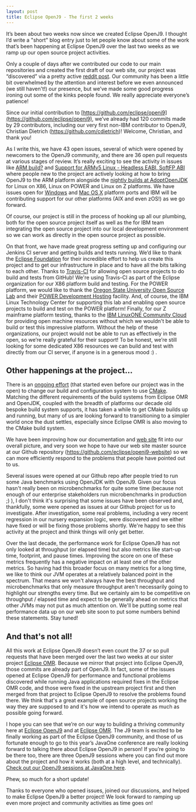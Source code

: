 ```yaml
---
layout: post
title: Eclipse OpenJ9 - The first 2 weeks
---
```


It’s been about two weeks now since we created Eclipse OpenJ9. I thought I’d write a "short" blog entry just to let people know about some of the work that’s been happening at Eclipse OpenJ9 over the last two weeks as we ramp up our open source project activities.

Only a couple of days after we contributed our code to our main repositories and created the first draft of our web site, our project was “discovered” via a pretty active [reddit post](https://www.reddit.com/r/programming/comments/70g4z7/ibm_has_open_sourced_its_own_jdk_as_eclipse_openj9/). Our community has been a little bit overwhelmed by the attention and interest before we even announced (we still haven't!) our presence, but we’ve made some good progress ironing out some of the kinks people found. We really appreciate everyone’s patience!

Since our initial contribution to [https://github.com/eclipse/openj9](https://github.com/eclipse/openj9), we’ve already had 120 commits made by 29 contributors, including our very first non-IBM contributor to OpenJ9, Christian Dietrich (https://github.com/cdietrich)! Welcome, Christian, and thank you!

As I write this, we have 43 open issues, several of which were opened by newcomers to the OpenJ9 community, and there are 36 open pull requests at various stages of review. It’s really exciting to see the activity in issues like [ARM build?](https://github.com/eclipse/openj9/issues/53) and [Support for ARMv5 Linux - Headless EABI, SoftFP ABI](https://github.com/eclipse/openj9/issues/66) where people new to the project are actively looking at how to bring OpenJ9 to the ARM platform alongside the [nightly builds at AdoptOpenJDK](https://adoptopenjdk.net/nightly.html?variant=openjdk9-openj9) for Linux on X86, Linux on POWER and Linux on Z platforms. We have issues open for [Windows](https://github.com/eclipse/openj9/issues/55) and [Mac OS X](https://github.com/eclipse/openj9/issues/36) platform ports and IBM will be contributing support for our other platforms (AIX and even zOS!) as we go forward.

Of course, our project is still in the process of hooking up all our plumbing, both for the open source project itself as well as the for IBM team integrating the open source project into our local development environment so we can work as directly in the open source project as possible.

On that front, we have made great progress setting up and configuring our Jenkins CI server and getting builds and tests running. We’d like to thank the [Eclipse Foundation](https://www.eclipse.org) for their incredible effort to help us create this project and to get our infrastructure in place and to have all the bits talking to each other. Thanks to [Travis-CI](https://travis-ci.org) for allowing open source projects to do build and tests from GitHub! We're using Travis-CI as part of the Eclipse organization for our X86 platform build and testing. For the POWER platform, we would like to thank the [Oregon State University Open Source Lab](http://osuosl.org/) and their [POWER Development Hosting](http://osuosl.org/services/powerdev/) facility. And, of course, the IBM Linux Technology Center for supporting this lab and enabling open source projects to build and test on the POWER platform! Finally, for our Z mainframe platform testing, thanks to the [IBM LinuxONE Community Cloud](https://developer.ibm.com/linuxone/home/) for providing open machine resources without which we wouldn't be able to build or test this impressive platform. Without the help of these organizations, our project would not be able to run as effectively in the open, so we’re really grateful for their support! To be honest, we’re still looking for some dedicated X86 resources we can build and test with directly from our CI server, if anyone is in a generous mood :) .

## Other happenings at the project...

There is an [ongoing effort](https://github.com/eclipse/openj9/issues/90) (that started even before our project was in the open) to change our build and configuration system to use [CMake](https://cmake.org/). Matching the different requirements of the build systems from Eclipse OMR and OpenJDK, coupled with the breadth of platforms our decade old bespoke build system supports, it has taken a while to get CMake builds up and running, but many of us are looking forward to transitioning to a simpler world once the dust settles, especially since Eclipse OMR is also moving to the CMake build system.

We have been improving how our documentation and [web site](https://www.eclipse.org/openj9) fit into our overall picture, and very soon we hope to have our web site master source at our Github repository (https://github.com/eclipse/openj9-website) so we can more efficiently respond to the problems that people have pointed out to us.

Several issues were opened at our Github repo after people tried to run some Java benchmarks using OpenJDK with OpenJ9. Given our focus hasn't really been on microbenchmarks for quite some time (because not enough of our enterprise stakeholders run microbenchmarks in production ;) ), I don't think it's surprising that some issues have been observed and, thankfully, some were opened as issues at our Github project for us to investigate. After investigation, some real problems, including a very recent regression in our nursery expansion logic, were discovered and we either have fixed or will be fixing those problems shortly. We're happy to see this activity at the project and think things will only get better.

Over the last decade, the performance work for Eclipse OpenJ9 has not only looked at throughput (or elapsed time) but also metrics like start-up time, footprint, and pause times. Improving the score on one of these metrics frequently has a negative impact on at least one of the other metrics. So having had this broader focus on many metrics for a long time, we like to think our JVM operates at a relatively balanced point in the spectrum. That means we won't always have the best throughput and microbenchmarks that only measure throughput aren't necessarily going to highlight our strengths every time. But we certainly aim to be competitive on throughput / elapsed time and expect to be generally ahead on metrics that other JVMs may not put as much attention on. We'll be putting some real performance data up on our web site soon to put some numbers behind these statements. Stay tuned!

## And that's not all!

All this work at Eclipse OpenJ9 doesn’t even count the 37 or so pull requests that have been merged over the last two weeks at our sister project [Eclipse OMR](https://github.com/eclipse/omr). Because we mirror that project into Eclipse OpenJ9, those commits are already part of OpenJ9. In fact, some of the issues opened at Eclipse OpenJ9 for performance and functional problems discovered while running Java applications required fixes in the Eclipse OMR code, and those were fixed in the upstream project first and then merged from that project to Eclipse OpenJ9 to resolve the problems found there. We think that's a great example of open source projects working the way they are supposed to and it's how we intend to operate as much as possible going forward.

I hope you can see that we’re on our way to building a thriving community here at [Eclipse OpenJ9](https://github.com/eclipse/openj9) and at [Eclipse OMR](https://github.com/eclipse/omr). 
The J9 team is excited to be finally working as part of the Eclipse OpenJ9 community, and those of us fortunate enough to go to this year’s JavaOne conference are really looking forward to talking there about Eclipse OpenJ9 in person! If you’re going to be there too, there are three OpenJ9 sessions where you can find out more about the project and how it works (both at a high level, and technically). [Check out our OpenJ9 sessions at JavaOne here](https://events.rainfocus.com/catalog/oracle/oow17/catalogjavaone17?search=openj9&showEnrolled=false).

Phew, so much for a short update!

Thanks to everyone who opened issues, joined our discussions, and helped to make Eclipse OpenJ9 a better project! We look forward to ramping up even more project and community activities as time goes on!
